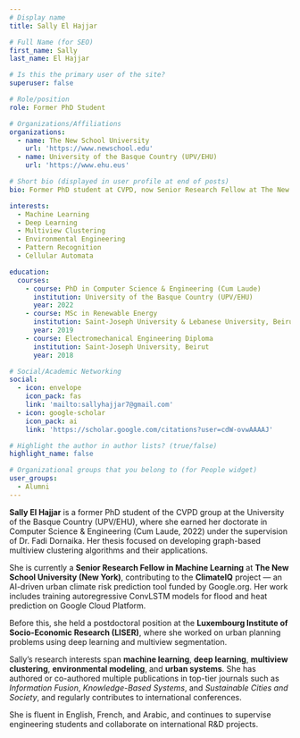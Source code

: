 ```yaml
---
# Display name
title: Sally El Hajjar

# Full Name (for SEO)
first_name: Sally  
last_name: El Hajjar

# Is this the primary user of the site?
superuser: false

# Role/position
role: Former PhD Student

# Organizations/Affiliations
organizations:
  - name: The New School University
    url: 'https://www.newschool.edu'
  - name: University of the Basque Country (UPV/EHU)
    url: 'https://www.ehu.eus'

# Short bio (displayed in user profile at end of posts)
bio: Former PhD student at CVPD, now Senior Research Fellow at The New School (NYC), working on climate risk prediction using deep learning.

interests:
  - Machine Learning
  - Deep Learning
  - Multiview Clustering
  - Environmental Engineering
  - Pattern Recognition
  - Cellular Automata

education:
  courses:
    - course: PhD in Computer Science & Engineering (Cum Laude)
      institution: University of the Basque Country (UPV/EHU)
      year: 2022
    - course: MSc in Renewable Energy
      institution: Saint-Joseph University & Lebanese University, Beirut
      year: 2019
    - course: Electromechanical Engineering Diploma
      institution: Saint-Joseph University, Beirut
      year: 2018

# Social/Academic Networking
social:
  - icon: envelope
    icon_pack: fas
    link: 'mailto:sallyhajjar7@gmail.com'
  - icon: google-scholar
    icon_pack: ai
    link: 'https://scholar.google.com/citations?user=cdW-ovwAAAAJ'

# Highlight the author in author lists? (true/false)
highlight_name: false

# Organizational groups that you belong to (for People widget)
user_groups:
  - Alumni
---
```


**Sally El Hajjar** is a former PhD student of the CVPD group at the University of the Basque Country (UPV/EHU), where she earned her doctorate in Computer Science & Engineering (Cum Laude, 2022) under the supervision of Dr. Fadi Dornaika. Her thesis focused on developing graph-based multiview clustering algorithms and their applications.

She is currently a **Senior Research Fellow in Machine Learning** at **The New School University (New York)**, contributing to the **ClimateIQ** project — an AI-driven urban climate risk prediction tool funded by Google.org. Her work includes training autoregressive ConvLSTM models for flood and heat prediction on Google Cloud Platform.

Before this, she held a postdoctoral position at the **Luxembourg Institute of Socio-Economic Research (LISER)**, where she worked on urban planning problems using deep learning and multiview segmentation.

Sally’s research interests span **machine learning**, **deep learning**, **multiview clustering**, **environmental modeling**, and **urban systems**. She has authored or co-authored multiple publications in top-tier journals such as *Information Fusion*, *Knowledge-Based Systems*, and *Sustainable Cities and Society*, and regularly contributes to international conferences.

She is fluent in English, French, and Arabic, and continues to supervise engineering students and collaborate on international R&D projects.

